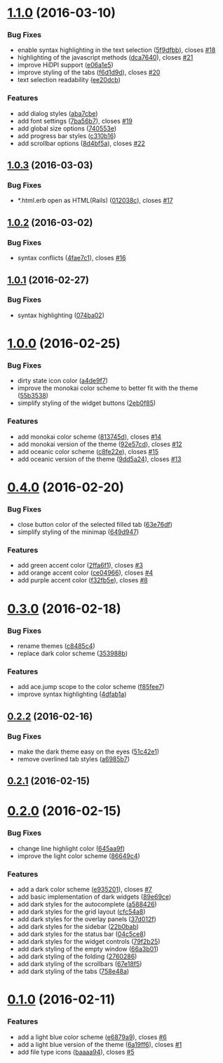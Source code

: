 <a name="1.1.0"></a>
# [1.1.0](https://github.com/oivva/otto/compare/v1.0.3...v1.1.0) (2016-03-10)


### Bug Fixes

* enable syntax highlighting in the text selection ([5f9dfbb](https://github.com/oivva/otto/commit/5f9dfbb)), closes [#18](https://github.com/oivva/otto/issues/18)
* highlighting of the javascript methods ([dca7640](https://github.com/oivva/otto/commit/dca7640)), closes [#21](https://github.com/oivva/otto/issues/21)
* improve HiDPI support ([e06a1e5](https://github.com/oivva/otto/commit/e06a1e5))
* improve styling of the tabs ([f6d1d9d](https://github.com/oivva/otto/commit/f6d1d9d)), closes [#20](https://github.com/oivva/otto/issues/20)
* text selection readability ([ee20dcb](https://github.com/oivva/otto/commit/ee20dcb))

### Features

* add dialog styles ([aba7cbe](https://github.com/oivva/otto/commit/aba7cbe))
* add font settings ([7ba56b7](https://github.com/oivva/otto/commit/7ba56b7)), closes [#19](https://github.com/oivva/otto/issues/19)
* add global size options ([740553e](https://github.com/oivva/otto/commit/740553e))
* add progress bar styles ([c310b16](https://github.com/oivva/otto/commit/c310b16))
* add scrollbar options ([8d4bf5a](https://github.com/oivva/otto/commit/8d4bf5a)), closes [#22](https://github.com/oivva/otto/issues/22)



<a name="1.0.3"></a>
## [1.0.3](https://github.com/oivva/otto/compare/v1.0.2...v1.0.3) (2016-03-03)


### Bug Fixes

* *.html.erb open as HTML(Rails) ([012038c](https://github.com/oivva/otto/commit/012038c)), closes [#17](https://github.com/oivva/otto/issues/17)



<a name="1.0.2"></a>
## [1.0.2](https://github.com/oivva/otto/compare/v1.0.1...v1.0.2) (2016-03-02)


### Bug Fixes

* syntax conflicts ([4fae7c1](https://github.com/oivva/otto/commit/4fae7c1)), closes [#16](https://github.com/oivva/otto/issues/16)



<a name="1.0.1"></a>
## [1.0.1](https://github.com/oivva/otto/compare/v1.0.0...v1.0.1) (2016-02-27)


### Bug Fixes

* syntax highlighting ([074ba02](https://github.com/oivva/otto/commit/074ba02))



<a name="1.0.0"></a>
# [1.0.0](https://github.com/oivva/otto/compare/v0.4.0...v1.0.0) (2016-02-25)


### Bug Fixes

* dirty state icon color ([a4de9f7](https://github.com/oivva/otto/commit/a4de9f7))
* improve the monokai color scheme to better fit with the theme ([55b3538](https://github.com/oivva/otto/commit/55b3538))
* simplify styling of the widget buttons ([2eb0f85](https://github.com/oivva/otto/commit/2eb0f85))

### Features

* add monokai color scheme ([813745d](https://github.com/oivva/otto/commit/813745d)), closes [#14](https://github.com/oivva/otto/issues/14)
* add monokai version of the theme ([92e57cd](https://github.com/oivva/otto/commit/92e57cd)), closes [#12](https://github.com/oivva/otto/issues/12)
* add oceanic color scheme ([c8fe22e](https://github.com/oivva/otto/commit/c8fe22e)), closes [#15](https://github.com/oivva/otto/issues/15)
* add oceanic version of the theme ([9dd5a24](https://github.com/oivva/otto/commit/9dd5a24)), closes [#13](https://github.com/oivva/otto/issues/13)



<a name="0.4.0"></a>
# [0.4.0](https://github.com/oivva/otto/compare/v0.3.0...v0.4.0) (2016-02-20)


### Bug Fixes

* close button color of the selected filled tab ([63e76df](https://github.com/oivva/otto/commit/63e76df))
* simplify styling of the minimap ([649d947](https://github.com/oivva/otto/commit/649d947))

### Features

* add green accent color ([2ffa6f1](https://github.com/oivva/otto/commit/2ffa6f1)), closes [#3](https://github.com/oivva/otto/issues/3)
* add orange accent color ([ce04966](https://github.com/oivva/otto/commit/ce04966)), closes [#4](https://github.com/oivva/otto/issues/4)
* add purple accent color ([f32fb5e](https://github.com/oivva/otto/commit/f32fb5e)), closes [#8](https://github.com/oivva/otto/issues/8)



<a name="0.3.0"></a>
# [0.3.0](https://github.com/oivva/otto/compare/v0.2.2...v0.3.0) (2016-02-18)


### Bug Fixes

* rename themes ([c8485c4](https://github.com/oivva/otto/commit/c8485c4))
* replace dark color scheme ([353988b](https://github.com/oivva/otto/commit/353988b))

### Features

* add ace.jump scope to the color scheme ([f85fee7](https://github.com/oivva/otto/commit/f85fee7))
* improve syntax highlighting ([4dfab1a](https://github.com/oivva/otto/commit/4dfab1a))



<a name="0.2.2"></a>
## [0.2.2](https://github.com/oivva/otto/compare/v0.2.1...v0.2.2) (2016-02-16)


### Bug Fixes

* make the dark theme easy on the eyes ([51c42e1](https://github.com/oivva/otto/commit/51c42e1))
* remove overlined tab styles ([a6985b7](https://github.com/oivva/otto/commit/a6985b7))



<a name="0.2.1"></a>
## [0.2.1](https://github.com/oivva/otto/compare/v0.2.0...v0.2.1) (2016-02-15)




<a name="0.2.0"></a>
# [0.2.0](https://github.com/oivva/otto/compare/v0.1.0...v0.2.0) (2016-02-15)


### Bug Fixes

* change line highlight color ([645aa9f](https://github.com/oivva/otto/commit/645aa9f))
* improve the light color scheme ([86649c4](https://github.com/oivva/otto/commit/86649c4))

### Features

* add a dark color scheme ([e935201](https://github.com/oivva/otto/commit/e935201)), closes [#7](https://github.com/oivva/otto/issues/7)
* add basic implementation of dark widgets ([89e69ce](https://github.com/oivva/otto/commit/89e69ce))
* add dark styles for the autocomplete ([a588426](https://github.com/oivva/otto/commit/a588426))
* add dark styles for the grid layout ([cfc54a8](https://github.com/oivva/otto/commit/cfc54a8))
* add dark styles for the overlay panels ([37d012f](https://github.com/oivva/otto/commit/37d012f))
* add dark styles for the sidebar ([22b0bab](https://github.com/oivva/otto/commit/22b0bab))
* add dark styles for the status bar ([04c5ce8](https://github.com/oivva/otto/commit/04c5ce8))
* add dark styles for the widget controls ([79f2b25](https://github.com/oivva/otto/commit/79f2b25))
* add dark styling of the empty window ([66a3b01](https://github.com/oivva/otto/commit/66a3b01))
* add dark styling of the folding ([2760286](https://github.com/oivva/otto/commit/2760286))
* add dark styling of the scrollbars ([67e18f5](https://github.com/oivva/otto/commit/67e18f5))
* add dark styling of the tabs ([758e48a](https://github.com/oivva/otto/commit/758e48a))



<a name="0.1.0"></a>
# [0.1.0](https://github.com/oivva/otto/compare/6a19ff6...v0.1.0) (2016-02-11)


### Features

* add a light blue color scheme ([e6879a9](https://github.com/oivva/otto/commit/e6879a9)), closes [#6](https://github.com/oivva/otto/issues/6)
* add a light blue version of the theme ([6a19ff6](https://github.com/oivva/otto/commit/6a19ff6)), closes [#1](https://github.com/oivva/otto/issues/1)
* add file type icons ([baaaa94](https://github.com/oivva/otto/commit/baaaa94)), closes [#5](https://github.com/oivva/otto/issues/5)



